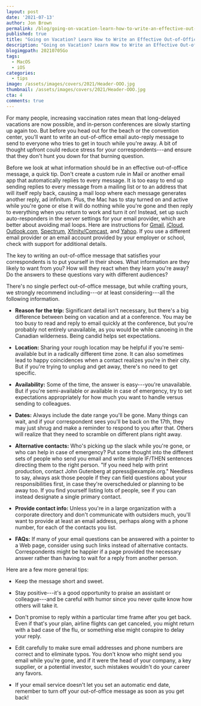 ```yaml
---
layout: post
date: '2021-07-13'
author: Jon Brown
permalink: /blog/going-on-vacation-learn-how-to-write-an-effective-out-of-office-message/
published: true
title: "Going on Vacation? Learn How to Write an Effective Out-of-Office Message"
description: "Going on Vacation? Learn How to Write an Effective Out-of-Office Message"
blogimgpath: 20210705Go
tags:
  - MacOS
  - iOS
categories:
  - tips
image: /assets/images/covers/2021/Header-OOO.jpg
thumbnail: /assets/images/covers/2021/Header-OOO.jpg
cta: 4
comments: true
---
```

For many people, increasing vaccination rates mean that long-delayed
vacations are now possible, and in-person conferences are slowly
starting up again too. But before you head out for the beach or the
convention center, you'll want to write an out-of-office email
auto-reply message to send to everyone who tries to get in touch while
you're away. A bit of thought upfront could reduce stress for your
correspondents---and ensure that they don't hunt you down for that
burning question.

Before we look at what information should be in an effective
out-of-office message, a quick tip. Don't create a custom rule in Mail
or another email app that automatically replies to every message. It is
too easy to end up sending replies to every message from a mailing list
or to an address that will itself reply back, causing a mail loop where
each message generates another reply, ad infinitum. Plus, the Mac has to
stay turned on and active while you're gone or else it will do nothing
while you're gone and then reply to everything when you return to work
and turn it on! Instead, set up such auto-responders in the server
settings for your email provider, which are better about avoiding mail
loops. Here are instructions for
[Gmail](https://support.google.com/mail/answer/25922),
[iCloud](https://support.apple.com/kb/PH2627),
[Outlook.com](https://support.office.com/en-us/article/send-automatic-replies-in-outlook-com-14614626-9855-48dc-a986-dec81d07b1a0),
[Spectrum](https://www.spectrum.net/support/internet/sending-out-office-emails-auto-reply/),
[Xfinity/Comcast](https://www.xfinity.com/support/articles/xfinity-connect-advanced-features-new-experience),
and [Yahoo](https://help.yahoo.com/kb/SLN15980.html). If you use a
different email provider or an email account provided by your employer
or school, check with support for additional details.

The key to writing an out-of-office message that satisfies your
correspondents is to put yourself in their shoes. What information are
they likely to want from you? How will they react when they learn you're
away? Do the answers to these questions vary with different audiences?

There's no single perfect out-of-office message, but while crafting
yours, we strongly recommend including---or at least considering---all
the following information.

-   **Reason for the trip:** Significant detail isn't necessary, but
    there's a big difference between being on vacation and at a
    conference. You may be too busy to read and reply to email quickly
    at the conference, but you're probably not entirely unavailable, as
    you would be while canoeing in the Canadian wilderness. Being candid
    helps set expectations.

-   **Location:** Sharing your rough location may be helpful if you're
    semi-available but in a radically different time zone. It can also
    sometimes lead to happy coincidences when a contact realizes you're
    in their city. But if you're trying to unplug and get away, there's
    no need to get specific.

-   **Availability:** Some of the time, the answer is easy---you're
    unavailable. But if you're semi-available or available in case of
    emergency, try to set expectations appropriately for how much you
    want to handle versus sending to colleagues.

-   **Dates:** Always include the date range you'll be gone. Many things
    can wait, and if your correspondent sees you'll be back on the 17th,
    they may just shrug and make a reminder to respond to you after
    that. Others will realize that they need to scramble on different
    plans right away.

-   **Alternative contacts:** Who's picking up the slack while you're
    gone, or who can help in case of emergency? Put some thought into
    the different sets of people who send you email and write simple
    IF/THEN sentences directing them to the right person. "If you need
    help with print production, contact John Gutenberg at
    ppress\@example.org." Needless to say, always ask those people if
    they can field questions about your responsibilities first, in case
    they're overscheduled or planning to be away too. If you find
    yourself listing lots of people, see if you can instead designate a
    single primary contact.

-   **Provide contact info:** Unless you're in a large organization with
    a corporate directory and don't communicate with outsiders much,
    you'll want to provide at least an email address, perhaps along with
    a phone number, for each of the contacts you list.

-   **FAQs:** If many of your email questions can be answered with a
    pointer to a Web page, consider using such links instead of
    alternative contacts. Correspondents might be happier if a page
    provided the necessary answer rather than having to wait for a reply
    from another person.

Here are a few more general tips:

-   Keep the message short and sweet.

-   Stay positive---it's a good opportunity to praise an assistant or
    colleague---and be careful with humor since you never quite know how
    others will take it.

-   Don't promise to reply within a particular time frame after you get
    back. Even if that's your plan, airline flights can get canceled,
    you might return with a bad case of the flu, or something else might
    conspire to delay your reply.

-   Edit carefully to make sure email addresses and phone numbers are
    correct and to eliminate typos. You don't know who might send you
    email while you're gone, and if it were the head of your company, a
    key supplier, or a potential investor, such mistakes wouldn't do
    your career any favors.

-   If your email service doesn't let you set an automatic end date,
    remember to turn off your out-of-office message as soon as you get
    back!